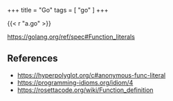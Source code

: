 +++
title = "Go"
tags = [ "go" ]
+++

{{< r "a.go" >}}

<https://golang.org/ref/spec#Function_literals>

## References

- <https://hyperpolyglot.org/c#anonymous-func-literal>
- <https://programming-idioms.org/idiom/4>
- <https://rosettacode.org/wiki/Function_definition>

